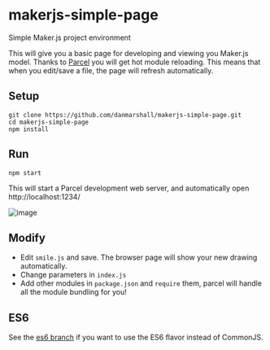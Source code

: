 # makerjs-simple-page
Simple Maker.js project environment

This will give you a basic page for developing and viewing you Maker.js model. Thanks to [Parcel](https://parceljs.org/) you will get hot module reloading. This means that when you edit/save a file, the page will refresh automatically.

## Setup
```
git clone https://github.com/danmarshall/makerjs-simple-page.git
cd makerjs-simple-page
npm install
```

## Run
```
npm start
```
This will start a Parcel development web server, and automatically open http://localhost:1234/

![image](https://user-images.githubusercontent.com/11507384/69370053-06410f00-0c52-11ea-96c2-e7bb1e369045.png)

## Modify
* Edit `smile.js` and save. The browser page will show your new drawing automatically. 
* Change parameters in `index.js`
* Add other modules in `package.json` and `require` them, parcel will handle all the module bundling for you!

## ES6
See the [es6 branch](https://github.com/danmarshall/makerjs-simple-page/tree/es6) if you want to use the ES6 flavor instead of CommonJS.

